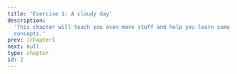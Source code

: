 ```yaml
---
title: 'Exercise 1: A cloudy day'
description:
  'This chapter will teach you even more stuff and help you learn some new
  concepts.'
prev: /chapter1
next: null
type: chapter
id: 2
---
```

